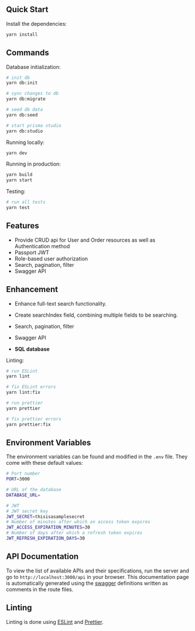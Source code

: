 ## Quick Start
Install the dependencies:

```bash
yarn install
```
## Commands

Database initialization:

```bash
# init db
yarn db:init

# sync changes to db
yarn db:migrate

# seed db data
yarn db:seed

# start prisma studio
yarn db:studio
```

Running locally:

```bash
yarn dev
```

Running in production:

```bash
yarn build
yarn start
```

Testing:

```bash
# run all tests
yarn test
```


## Features
- Provide CRUD api for User and Order resources as well as Authentication method
- Passport JWT
- Role-based user authorization
- Search, pagination, filter
- Swagger API

## Enhancement
- Enhance full-text search functionality.
- Create searchIndex field, combining multiple fields to be searching.
- Search, pagination, filter
- Swagger API

- **SQL database**

Linting:

```bash
# run ESLint
yarn lint

# fix ESLint errors
yarn lint:fix

# run prettier
yarn prettier

# fix prettier errors
yarn prettier:fix
```

## Environment Variables

The environment variables can be found and modified in the `.env` file. They come with these default values:

```bash
# Port number
PORT=3000

# URL of the database
DATABASE_URL=

# JWT
# JWT secret key
JWT_SECRET=thisisasamplesecret
# Number of minutes after which an access token expires
JWT_ACCESS_EXPIRATION_MINUTES=30
# Number of days after which a refresh token expires
JWT_REFRESH_EXPIRATION_DAYS=30
```

## API Documentation

To view the list of available APIs and their specifications, run the server and go to `http://localhost:3000/api` in your browser. This documentation page is automatically generated using the [swagger](https://swagger.io/) definitions written as comments in the route files.

## Linting

Linting is done using [ESLint](https://eslint.org/) and [Prettier](https://prettier.io).
